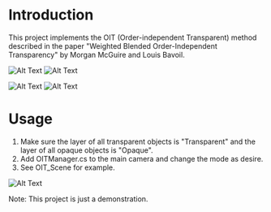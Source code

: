 # Introduction

This project implements the OIT (Order-independent Transparent) method described in the paper "Weighted Blended Order-Independent Transparency" by Morgan McGuire and Louis Bavoil.

![Alt Text](https://github.com/candycat1992/OIT_Lab/blob/master/Screenshots/ODT.gif) ![Alt Text](https://github.com/candycat1992/OIT_Lab/blob/master/Screenshots/OIT.gif)

![Alt Text](https://github.com/candycat1992/OIT_Lab/blob/master/Screenshots/ODT.png) ![Alt Text](https://github.com/candycat1992/OIT_Lab/blob/master/Screenshots/OIT.png)


# Usage

1. Make sure the layer of all transparent objects is "Transparent" and the layer of all opaque objects is "Opaque".
2. Add OITManager.cs to the main camera and change the mode as desire.
3. See OIT_Scene for example.

![Alt Text](https://github.com/candycat1992/OIT_Lab/blob/master/Screenshots/camera_setting.png)

Note: This project is just a demonstration.


